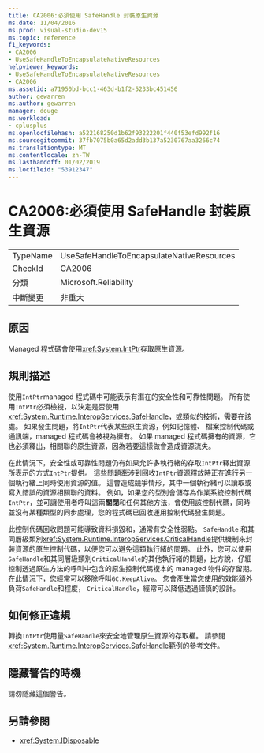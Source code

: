 ```yaml
---
title: CA2006:必須使用 SafeHandle 封裝原生資源
ms.date: 11/04/2016
ms.prod: visual-studio-dev15
ms.topic: reference
f1_keywords:
- CA2006
- UseSafeHandleToEncapsulateNativeResources
helpviewer_keywords:
- UseSafeHandleToEncapsulateNativeResources
- CA2006
ms.assetid: a71950bd-bcc1-463d-b1f2-5233bc451456
author: gewarren
ms.author: gewarren
manager: douge
ms.workload:
- cplusplus
ms.openlocfilehash: a522168250d1b62f93222201f440f53efd992f16
ms.sourcegitcommit: 37fb7075b0a65d2add3b137a5230767aa3266c74
ms.translationtype: MT
ms.contentlocale: zh-TW
ms.lasthandoff: 01/02/2019
ms.locfileid: "53912347"
---
```

# <a name="ca2006-use-safehandle-to-encapsulate-native-resources"></a>CA2006:必須使用 SafeHandle 封裝原生資源

|||
|-|-|
|TypeName|UseSafeHandleToEncapsulateNativeResources|
|CheckId|CA2006|
|分類|Microsoft.Reliability|
|中斷變更|非重大|

## <a name="cause"></a>原因
 Managed 程式碼會使用<xref:System.IntPtr>存取原生資源。

## <a name="rule-description"></a>規則描述
 使用`IntPtr`managed 程式碼中可能表示有潛在的安全性和可靠性問題。 所有使用`IntPtr`必須檢視，以決定是否使用<xref:System.Runtime.InteropServices.SafeHandle>，或類似的技術，需要在該處。 如果發生問題，將`IntPtr`代表某些原生資源，例如記憶體、 檔案控制代碼或通訊端，managed 程式碼會被視為擁有。 如果 managed 程式碼擁有的資源，它也必須釋出，相關聯的原生資源，因為若要這樣做會造成資源流失。

 在此情況下，安全性或可靠性問題仍有如果允許多執行緒的存取`IntPtr`釋出資源所表示的方式`IntPtr`提供。 這些問題牽涉到回收`IntPtr`資源釋放時正在進行另一個執行緒上同時使用資源的值。 這會造成競爭情形，其中一個執行緒可以讀取或寫入錯誤的資源相關聯的資料。 例如，如果您的型別會儲存為作業系統控制代碼`IntPtr`，並可讓使用者呼叫這兩**關閉**和任何其他方法，會使用該控制代碼，同時並沒有某種類型的同步處理，您的程式碼已回收運用控制代碼發生問題。

 此控制代碼回收問題可能導致資料損毀和，通常有安全性弱點。 `SafeHandle` 和其同層級類別<xref:System.Runtime.InteropServices.CriticalHandle>提供機制來封裝資源的原生控制代碼，以便您可以避免這類執行緒的問題。 此外，您可以使用`SafeHandle`和其同層級類別`CriticalHandle`的其他執行緒的問題，比方說，仔細控制透過原生方法的呼叫中包含的原生控制代碼複本的 managed 物件的存留期。 在此情況下，您經常可以移除呼叫`GC.KeepAlive`。 您會產生當您使用的效能額外負荷`SafeHandle`和程度， `CriticalHandle`，經常可以降低透過謹慎的設計。

## <a name="how-to-fix-violations"></a>如何修正違規

轉換`IntPtr`使用量`SafeHandle`來安全地管理原生資源的存取權。 請參閱<xref:System.Runtime.InteropServices.SafeHandle>範例的參考文件。

## <a name="when-to-suppress-warnings"></a>隱藏警告的時機

請勿隱藏這個警告。

## <a name="see-also"></a>另請參閱

- <xref:System.IDisposable>